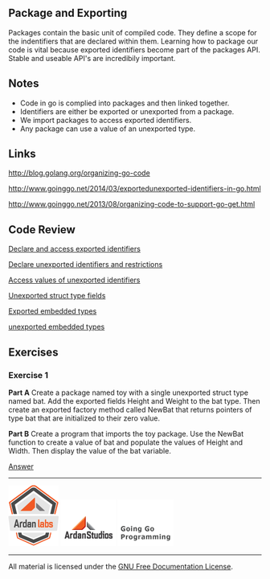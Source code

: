 ## Package and Exporting

Packages contain the basic unit of compiled code. They define a scope for the indentifiers that are declared within them. Learning how to package our code is vital because exported identifiers become part of the packages API. Stable and useable API's are incredibily important.

## Notes

* Code in go is complied into packages and then linked together.
* Identifiers are either be exported or unexported from a package.
* We import packages to access exported identifiers.
* Any package can use a value of an unexported type.

## Links

http://blog.golang.org/organizing-go-code

http://www.goinggo.net/2014/03/exportedunexported-identifiers-in-go.html

http://www.goinggo.net/2013/08/organizing-code-to-support-go-get.html

## Code Review

[Declare and access exported identifiers](example1/example1.go)

[Declare unexported identifiers and restrictions](example2/example2.go)

[Access values of unexported identifiers](example3/example3.go)

[Unexported struct type fields](example4/example4.go)

[Exported embedded types](example5/example5.go)

[unexported embedded types](example6/example6.go)

## Exercises

### Exercise 1
**Part A** Create a package named toy with a single unexported struct type named bat. Add the exported fields Height and Weight to the bat type. Then create an exported factory method called NewBat that returns pointers of type bat that are initialized to their zero value.

**Part B** Create a program that imports the toy package. Use the NewBat function to create a value of bat and populate the values of Height and Width. Then display the value of the bat variable.

[Answer](exercises/exercise1/exercise1.go)

___
[![GoingGo Training](../00-slides/images/ggt_logo.png)](http://www.goinggotraining.net)
[![Ardan Studios](../00-slides/images/ardan_logo.png)](http://www.ardanstudios.com)
[![GoingGo Blog](../00-slides/images/ggb_logo.png)](http://www.goinggo.net)
___
All material is licensed under the [GNU Free Documentation License](https://github.com/ArdanStudios/gotraining/blob/master/LICENSE).